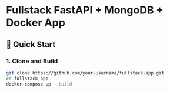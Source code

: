 # Fullstack FastAPI + MongoDB + Docker App

## 🚀 Quick Start

### 1. Clone and Build

```bash
git clone https://github.com/your-username/fullstack-app.git
cd fullstack-app
docker-compose up --build
